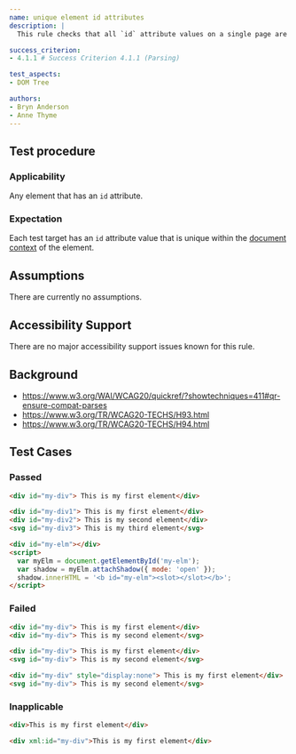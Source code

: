 ```yaml
---
name: unique element id attributes
description: |
  This rule checks that all `id` attribute values on a single page are unique.

success_criterion:
- 4.1.1 # Success Criterion 4.1.1 (Parsing)

test_aspects:
- DOM Tree

authors:
- Bryn Anderson
- Anne Thyme
---
```


## Test procedure

### Applicability

Any element that has an `id` attribute.

### Expectation

Each test target has an `id` attribute value that is unique within the [document context](#document-context) of the element.

## Assumptions

There are currently no assumptions.

## Accessibility Support

There are no major accessibility support issues known for this rule.

## Background

- https://www.w3.org/WAI/WCAG20/quickref/?showtechniques=411#qr-ensure-compat-parses
- https://www.w3.org/TR/WCAG20-TECHS/H93.html
- https://www.w3.org/TR/WCAG20-TECHS/H94.html

## Test Cases

### Passed

```html
<div id="my-div"> This is my first element</div>
```

```html
<div id="my-div1"> This is my first element</div>
<div id="my-div2"> This is my second element</div>
<svg id="my-div3"> This is my third element</svg>
```

```html
<div id="my-elm"></div>
<script>
  var myElm = document.getElementById('my-elm');
  var shadow = myElm.attachShadow({ mode: 'open' });
  shadow.innerHTML = '<b id="my-elm"><slot></slot></b>';
</script>
```

### Failed

```html
<div id="my-div"> This is my first element</div>
<div id="my-div"> This is my second element</svg>
```

```html
<div id="my-div"> This is my first element</div>
<svg id="my-div"> This is my second element</svg>
```

```html
<div id="my-div" style="display:none"> This is my first element</div>
<svg id="my-div"> This is my second element</svg>
```

### Inapplicable

```html
<div>This is my first element</div>
```

```html
<div xml:id="my-div">This is my first element</div>
```
